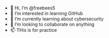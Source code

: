 - 👋 Hi, I’m @freebees5
- 👀 I’m interested in learning GitHub
- 🌱 I’m currently learning about cybersecurity
- 💞️ I’m looking to collaborate on anything
- 📫 THis is for practice


<!---
freebees5/freebees5 is a ✨ special ✨ repository because its `README.md` (this file) appears on your GitHub profile.
You can click the Preview link to take a look at your changes.
--->
